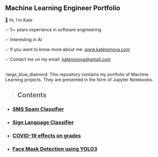 ## Machine Learning Engineer Portfolio


:raising_hand: Hi, I’m Kate

:white_check_mark: 5+ years experience in software engineering

:white_check_mark: Interesting in AI

:white_check_mark: If you want to know more about me: www.katenonova.com

:white_check_mark: Contact me on my email: katenonova@gmail.com

<br />
:large_blue_diamond: This repository contains my portfolio of Machine Learning projects. They are presented in the form of Jupyter Notebooks.


>
> ## Contents
>
<!---
katenonova/katenonova is a ✨ special ✨ repository because its `README.md` (this file) appears on your GitHub profile.
You can click the Preview link to take a look at your changes.
--->

- ### [SMS Spam Classifier](https://github.com/katenonova/Spam_Classifierm)  
- ### [Sign Language Classifier]()  
- ### [COVID-19 effects on grades]()
-  ### [Face Mask Detection using YOLO3]()  
